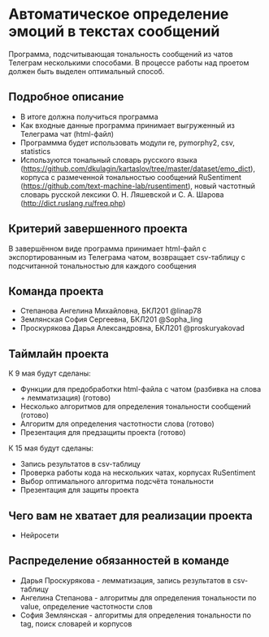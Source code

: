 # Автоматическое определение эмоций в текстах сообщений

Программа, подсчитывающая тональность сообщений из чатов Телеграм несколькими способами. В процессе работы над проетом должен быть выделен оптимальный способ.

## Подробное описание

- В итоге должна получиться программа
- Как входные данные программа принимает выгруженный из Телеграма чат (html-файл)
- Программма будет использовать модули re, pymorphy2, csv, statistics
- Используются тональный словарь русского языка (https://github.com/dkulagin/kartaslov/tree/master/dataset/emo_dict), корпуса с размеченной тональностью сообщений RuSentiment (https://github.com/text-machine-lab/rusentiment), новый частотный словарь русской лексики О. Н. Ляшевской и С. А. Шарова (http://dict.ruslang.ru/freq.php)

## Критерий завершенного проекта

В завершённом виде программа принимает html-файл с экспортированным из Телеграма чатом, возвращает csv-таблицу с подсчитанной тональностью для каждого сообщения

## Команда проекта

- Степанова Ангелина Михайловна, БКЛ201 @linap78
- Землянская София Сергеевна, БКЛ201 @Sopha_ling
- Проскурякова Дарья Александровна, БКЛ201 @proskuryakovad

## Таймлайн проекта

К 9 мая будут сделаны:
- Функции для предобработки html-файла с чатом (разбивка на слова + лемматизация) (готово)
- Несколько алгоритмов для определения тональности сообщений (готово)
- Алгоритм для определения частотности слова (готово)
- Презентация для предзащиты проекта (готово)

К 15 мая будут сделаны:
- Запись результатов в csv-таблицу
- Проверка работы кода на нескольких чатах, корпусах RuSentiment
- Выбор оптимального алгоритма подсчёта тональности
- Презентация для защиты проекта

## Чего вам не хватает для реализации проекта

- Нейросети

## Распределение обязанностей в команде

- Дарья Проскурякова - лемматизация, запись результатов в csv-таблицу
- Ангелина Степанова - алгоритмы для определения тональности по value, определение частотности слов
- София Землянская - алгоритмы для определения тональности по tag, поиск словарей и корпусов
